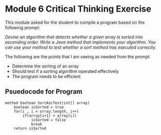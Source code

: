 # Module 6 Critical Thinking Exercise

This module asked for the student to compile a program based on the following prompt:

*Devise an algorithm that detects whether a given array is sorted into ascending order. Write a Java method that implements your algorithm. You can use your method to test whether a sort method has executed correctly.*

The following are the points that I am seeing as needed from the prompt
* Determine the sorting of an array
* Should test if a sorting algorithm operated effectively
* The program needs to be efficient

## Psuedocode for Program
```
method boolean SortAscTest(int[] array)
    boolean isSorted = true
    for(i , i < array.length, i++)
        if(array[i+1] < array[i])
            isSorted = false
            break
    return isSorted
```